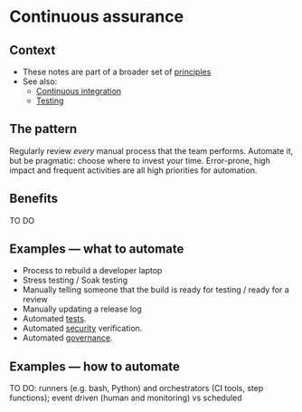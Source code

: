 # Continuous assurance

## Context

* These notes are part of a broader set of [principles](../principles.md)
* See also:
    * [Continuous integration](../practices/continuous-integration.md)
    * [Testing](../practices/testing.md)

## The pattern

Regularly review *every* manual process that the team performs. Automate it, but be pragmatic: choose where to invest your time. Error-prone, high impact and frequent activities are all high priorities for automation.

## Benefits

TO DO

## Examples &mdash; what to automate

* Process to rebuild a developer laptop
* Stress testing / Soak testing
* Manually telling someone that the build is ready for testing / ready for a review
* Manually updating a release log
* Automated [tests](testing.md).
* Automated [security](security.md) verification.
* Automated [governance](governance-side-effect.md).

## Examples &mdash; how to automate

TO DO: runners (e.g. bash, Python) and orchestrators (CI tools, step functions); event driven (human and monitoring) vs scheduled
